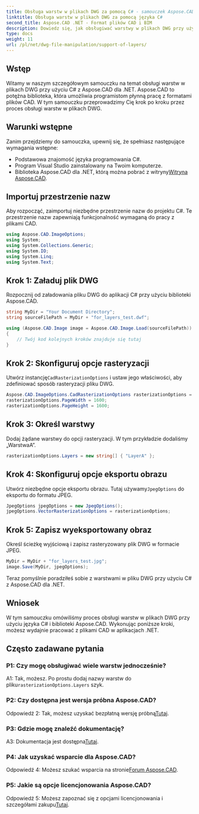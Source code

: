 ```yaml
---
title: Obsługa warstw w plikach DWG za pomocą C# - samouczek Aspose.CAD
linktitle: Obsługa warstw w plikach DWG za pomocą języka C#
second_title: Aspose.CAD .NET - Format plików CAD i BIM
description: Dowiedz się, jak obsługiwać warstwy w plikach DWG przy użyciu C# z Aspose.CAD dla .NET. Przewodnik krok po kroku dotyczący wydajnej manipulacji plikami CAD.
type: docs
weight: 11
url: /pl/net/dwg-file-manipulation/support-of-layers/
---
```

## Wstęp

Witamy w naszym szczegółowym samouczku na temat obsługi warstw w plikach DWG przy użyciu C# z Aspose.CAD dla .NET. Aspose.CAD to potężna biblioteka, która umożliwia programistom płynną pracę z formatami plików CAD. W tym samouczku przeprowadzimy Cię krok po kroku przez proces obsługi warstw w plikach DWG.

## Warunki wstępne

Zanim przejdziemy do samouczka, upewnij się, że spełniasz następujące wymagania wstępne:

- Podstawowa znajomość języka programowania C#.
- Program Visual Studio zainstalowany na Twoim komputerze.
-  Biblioteka Aspose.CAD dla .NET, którą można pobrać z witryny[Witryna Aspose.CAD](https://releases.aspose.com/cad/net/).

## Importuj przestrzenie nazw

Aby rozpocząć, zaimportuj niezbędne przestrzenie nazw do projektu C#. Te przestrzenie nazw zapewniają funkcjonalność wymaganą do pracy z plikami CAD.

```csharp
using Aspose.CAD.ImageOptions;
using System;
using System.Collections.Generic;
using System.IO;
using System.Linq;
using System.Text;
```

## Krok 1: Załaduj plik DWG

Rozpocznij od załadowania pliku DWG do aplikacji C# przy użyciu biblioteki Aspose.CAD.

```csharp
string MyDir = "Your Document Directory";
string sourceFilePath = MyDir + "for_layers_test.dwf";

using (Aspose.CAD.Image image = Aspose.CAD.Image.Load(sourceFilePath))
{
    // Twój kod kolejnych kroków znajduje się tutaj
}
```

## Krok 2: Skonfiguruj opcje rasteryzacji

 Utwórz instancję`CadRasterizationOptions` i ustaw jego właściwości, aby zdefiniować sposób rasteryzacji pliku DWG.

```csharp
Aspose.CAD.ImageOptions.CadRasterizationOptions rasterizationOptions = new Aspose.CAD.ImageOptions.CadRasterizationOptions();
rasterizationOptions.PageWidth = 1600;
rasterizationOptions.PageHeight = 1600;
```

## Krok 3: Określ warstwy

Dodaj żądane warstwy do opcji rasteryzacji. W tym przykładzie dodaliśmy „WarstwaA”.

```csharp
rasterizationOptions.Layers = new string[] { "LayerA" };
```

## Krok 4: Skonfiguruj opcje eksportu obrazu

 Utwórz niezbędne opcje eksportu obrazu. Tutaj używamy`JpegOptions` do eksportu do formatu JPEG.

```csharp
JpegOptions jpegOptions = new JpegOptions();
jpegOptions.VectorRasterizationOptions = rasterizationOptions;
```

## Krok 5: Zapisz wyeksportowany obraz

Określ ścieżkę wyjściową i zapisz rasteryzowany plik DWG w formacie JPEG.

```csharp
MyDir = MyDir + "for_layers_test.jpg";
image.Save(MyDir, jpegOptions);
```

Teraz pomyślnie poradziłeś sobie z warstwami w pliku DWG przy użyciu C# z Aspose.CAD dla .NET.

## Wniosek

W tym samouczku omówiliśmy proces obsługi warstw w plikach DWG przy użyciu języka C# i biblioteki Aspose.CAD. Wykonując poniższe kroki, możesz wydajnie pracować z plikami CAD w aplikacjach .NET.

## Często zadawane pytania

### P1: Czy mogę obsługiwać wiele warstw jednocześnie?

 A1: Tak, możesz. Po prostu dodaj nazwy warstw do pliku`rasterizationOptions.Layers` szyk.

### P2: Czy dostępna jest wersja próbna Aspose.CAD?

 Odpowiedź 2: Tak, możesz uzyskać bezpłatną wersję próbną[Tutaj](https://releases.aspose.com/).

### P3: Gdzie mogę znaleźć dokumentację?

 A3: Dokumentacja jest dostępna[Tutaj](https://reference.aspose.com/cad/net/).

### P4: Jak uzyskać wsparcie dla Aspose.CAD?

 Odpowiedź 4: Możesz szukać wsparcia na stronie[Forum Aspose.CAD](https://forum.aspose.com/c/cad/19).

### P5: Jakie są opcje licencjonowania Aspose.CAD?

 Odpowiedź 5: Możesz zapoznać się z opcjami licencjonowania i szczegółami zakupu[Tutaj](https://purchase.aspose.com/buy).